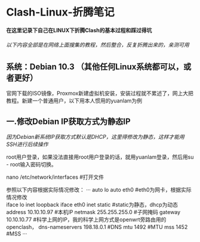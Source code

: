 # Clash-Linux-折腾笔记
#### 在这里记录下自己在LINUX下折腾Clash的基本过程和踩过得坑
###### 以下内容全部是在网络上面搜集的教程，然后整合，反复折腾出来的，亲测可用 

## 系统：Debian 10.3 （其他任何Linux系统都可以，或者更好）
官网下载的ISO镜像，Proxmox新建虚拟机安装，安装过程就不累述了，网上大把教程。新建一个普通用户，以下用本人惯用的yuanlam为例

## 一.修改Debian IP获取方式为静态IP
*因为Debian新系统IP获取方式默认是DHCP，这里得修改为静态，这样才能用SSH进行后续操作*

root用户登录，如果没法直接用root用户登录的话，就用yuanlam登录，然后用su - root输入密码切换。

nano /etc/network/interfaces        #打开文件

参照以下内容根据实际情况修改：
···
auto lo
auto eth0                      #eth0为网卡，根据实际情况修改    
iface lo inet loopback
iface eth0 inet static         #static为静态，dhcp为动态
address 10.10.10.97            #本机IP
netmask 255.255.255.0          #子网掩码
gateway 10.10.10.77            #科学上网的IP，我的科学上网方式是openwrt旁路由用的openclash，
dns-nameservers 198.18.0.1     #DNS
mtu 1492                       #MTU
mss 1452                       #MSS
···
